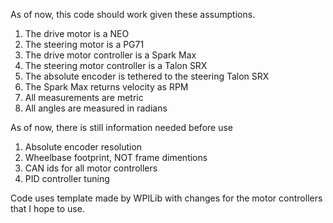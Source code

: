 As of now, this code should work given these assumptions.
1. The drive motor is a NEO
2. The steering motor is a PG71
3. The drive motor controller is a Spark Max
4. The steering motor controller is a Talon SRX
5. The absolute encoder is tethered to the steering Talon SRX
6. The Spark Max returns velocity as RPM
7. All measurements are metric
8. All angles are measured in radians

As of now, there is still information needed before use
1. Absolute encoder resolution
2. Wheelbase footprint, NOT frame dimentions
3. CAN ids for all motor controllers
4. PID controller tuning

Code uses template made by WPILib with changes for the motor controllers that I hope to use. 
